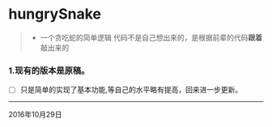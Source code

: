 # hungrySnake
> * 一个贪吃蛇的简单逻辑
> 代码不是自己想出来的，是根据前辈的代码**跟着**敲出来的

### 1.现有的版本是原稿。

-[ ] 只是简单的实现了基本功能,等自己的水平略有提高，回来进一步更新。

---------
2016年10月29日

